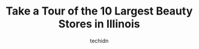 ---
layout: ampstory
image: https://i0.wp.com/paketmu.com/wp-content/uploads/2023/06/jinny-beauty-supply-0-in-illinois-1686365623.jpeg?resize=640,853
author: techidn
featured: false
description: Explore the diverse Beauty Store scene in Illinois, home to an incredible selection of 10 establishments catering to every taste. Whether youre in search of iconic favorites or undiscovered
title: Take a Tour of the 10 Largest Beauty Stores in Illinois
cover:
   title: Take a Tour of the 10 Largest Beauty Stores in Illinois
   subtitle: RICKPATE
   background: https://paketmu.com/wp-content/uploads/2023/06/jinny-beauty-supply-0-in-illinois-1686365623.jpeg

pages: 
 - layout: thirds
   top: <h1>#1 Pure Fashion & Beauty</h1>
   bottom: "<p>Very well stock prices are decent. Would have given four stars if I didnt almost get overcharged for items on sell. Young lady at the register charged me full price fo</p>"
   background: https://paketmu.com/wp-content/uploads/2023/06/jinny-beauty-supply-1-in-illinois-1686365624.jpeg
   backgroundblur: true
 - layout: thirds
   top: <h1>#2 K-Stone Beauty Supply</h1>
   bottom: "<p>I dont go in there for yrs They follow their customers around the store. Because  some of them steal. I feel very uncomfortable.  So  I  shop at Queens beauty supply acr</p>"
   background: https://paketmu.com/wp-content/uploads/2023/06/jinny-beauty-supply-2-in-illinois-1686365624.jpeg
   cta:
      link: https://paketmu.com/take-a-tour-of-the-10-largest-beauty-stores-in-illinois/
      text: Take a Tour of the 10 Largest Beauty Stores in Illinois
 - layout: thirds
   top: <h1>#3 Forever Beauty Supply</h1>
   bottom: "<p>They treat customers very poorly, I have been in the store where they have had the police to come, staff fighting with customers, I have had an experience with a staff tr</p>"
   background: https://paketmu.com/wp-content/uploads/2023/06/jinny-beauty-supply-3-in-illinois-1686365626.jpeg
   cta:
      link: https://paketmu.com/take-a-tour-of-the-10-largest-beauty-stores-in-illinois/
      text: Take a Tour of the 10 Largest Beauty Stores in Illinois
 - layout: thirds
   top: <h1>#4 K Beauty Supply</h1>
   bottom: "<p>1731 Roosevelt Rd, Broadview, IL 60155, United States</p>"
   background: https://images.unsplash.com/photo-1536745287225-21d689278fd1?ixlib=rb-4.0.3&ixid=MnwxMjA3fDB8MHxwaG90by1wYWdlfHx8fGVufDB8fHx8&auto=format&fit=crop&w=640&h=853&q=80
   cta:
      link: https://paketmu.com/take-a-tour-of-the-10-largest-beauty-stores-in-illinois/
      text: Take a Tour of the 10 Largest Beauty Stores in Illinois
 - layout: thirds
   top: <h1>#5 K Stone Beauty Supply</h1>
   bottom: "<p>7461 W 24th St, North Riverside, IL 60546, United States</p>"
   background: https://images.unsplash.com/photo-1561679660-d00ee1e0dc8e?ixlib=rb-4.0.3&ixid=MnwxMjA3fDB8MHxwaG90by1wYWdlfHx8fGVufDB8fHx8&auto=format&fit=crop&w=640&h=853&q=80
   cta:
      link: https://paketmu.com/take-a-tour-of-the-10-largest-beauty-stores-in-illinois/
      text: Take a Tour of the 10 Largest Beauty Stores in Illinois
 - layout: thirds
   top: <h1>#6 Ehwa Beauty Supply</h1>
   bottom: "<p>1701 N Larkin Ave, Crest Hill, IL 60403, United States</p>"
   background: https://images.unsplash.com/photo-1567095761054-7a02e69e5c43?ixlib=rb-4.0.3&ixid=MnwxMjA3fDB8MHxwaG90by1wYWdlfHx8fGVufDB8fHx8&auto=format&fit=crop&w=640&h=853&q=80
   cta:
      link: https://paketmu.com/take-a-tour-of-the-10-largest-beauty-stores-in-illinois/
      text: Take a Tour of the 10 Largest Beauty Stores in Illinois
 - layout: thirds
   top: <h1>#7 Beauty One</h1>
   bottom: "<p>125 W 87th St, Chicago, IL 60620, United States</p>"
   background: https://images.unsplash.com/photo-1553949345-eb786bb3f7ba?ixlib=rb-4.0.3&ixid=MnwxMjA3fDB8MHxwaG90by1wYWdlfHx8fGVufDB8fHx8&auto=format&fit=crop&w=640&h=853&q=80
   cta:
      link: https://paketmu.com/take-a-tour-of-the-10-largest-beauty-stores-in-illinois/
      text: Take a Tour of the 10 Largest Beauty Stores in Illinois
 - layout: thirds
   middle: Continue reading...
   background: https://images.unsplash.com/photo-1509114397022-ed747cca3f65?ixlib=rb-4.0.3&ixid=MnwxMjA3fDB8MHxwaG90by1wYWdlfHx8fGVufDB8fHx8&auto=format&fit=crop&w=640&h=853&q=80
   cta:
      link: https://paketmu.com/take-a-tour-of-the-10-largest-beauty-stores-in-illinois/
      text: Take a Tour of the 10 Largest Beauty Stores in Illinois
      
---